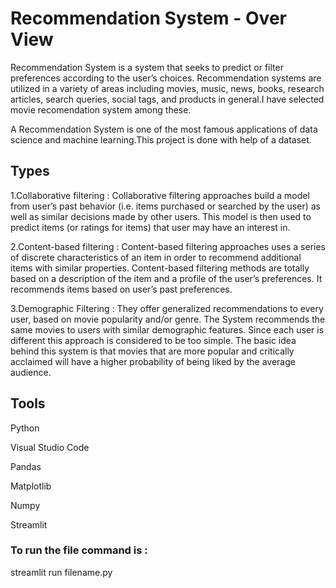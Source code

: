 # Recommendation System - Over View

Recommendation System is a system that seeks to predict or filter preferences according to the user’s choices.
Recommendation systems are utilized in a variety of areas including movies, music, news, books, research articles, search queries, social tags, and products in general.I have selected movie recomendation system among these.

A Recommendation System is one of the most famous applications of data science and machine learning.This project is done with help of a dataset.

## Types

1.Collaborative filtering :
Collaborative filtering approaches build a model from user’s past behavior (i.e. items purchased or searched by the user) as well as similar decisions made by other users.
This model is then used to predict items (or ratings for items) that user may have an interest in.

2.Content-based filtering :
Content-based filtering approaches uses a series of discrete characteristics of an item in order to recommend additional items with similar properties.
Content-based filtering methods are totally based on a description of the item and a profile of the user’s preferences. It recommends items based on user’s past preferences.

3.Demographic Filtering :
They offer generalized recommendations to every user, based on movie popularity and/or genre.
The System recommends the same movies to users with similar demographic features. Since each user is different this approach is considered to be too simple. 
The basic idea behind this system is that movies that are more popular and critically acclaimed will have a higher probability of being liked by the average audience.

## Tools

Python

Visual Studio Code

Pandas

Matplotlib

Numpy

Streamlit

### To run the file command is :

streamlit run filename.py




